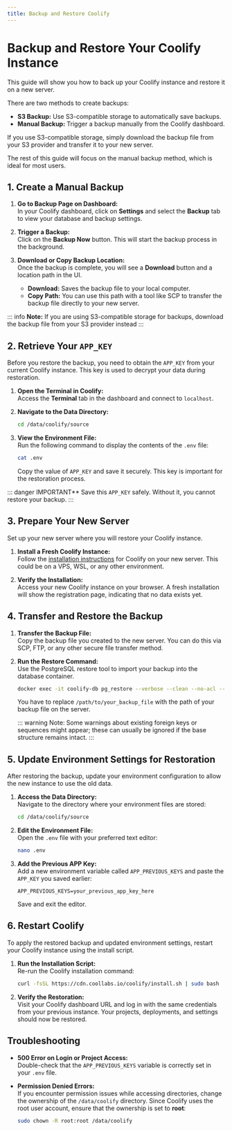 ```yaml
---
title: Backup and Restore Coolify
---
```



# Backup and Restore Your Coolify Instance

This guide will show you how to back up your Coolify instance and restore it on a new server. 

There are two methods to create backups:
- **S3 Backup:** Use S3-compatible storage to automatically save backups.
- **Manual Backup:** Trigger a backup manually from the Coolify dashboard.

If you use S3-compatible storage, simply download the backup file from your S3 provider and transfer it to your new server. 

The rest of this guide will focus on the manual backup method, which is ideal for most users.


## 1. Create a Manual Backup
1. **Go to Backup Page on Dashboard:**  
   In your Coolify dashboard, click on **Settings** and select the **Backup** tab to view your database and backup settings.

3. **Trigger a Backup:**  
   Click on the **Backup Now** button. This will start the backup process in the background.

4. **Download or Copy Backup Location:**  
   Once the backup is complete, you will see a **Download** button and a location path in the UI.  
   - **Download:** Saves the backup file to your local computer.
   - **Copy Path:** You can use this path with a tool like SCP to transfer the backup file directly to your new server.

::: info **Note:** 
If you are using S3-compatible storage for backups, download the backup file from your S3 provider instead
:::


## 2. Retrieve Your `APP_KEY`
Before you restore the backup, you need to obtain the `APP_KEY` from your current Coolify instance. This key is used to decrypt your data during restoration.

1. **Open the Terminal in Coolify:**  
   Access the **Terminal** tab in the dashboard and connect to `localhost`.

2. **Navigate to the Data Directory:**  
   ```sh
   cd /data/coolify/source
   ```

3. **View the Environment File:**  
   Run the following command to display the contents of the `.env` file:
   ```sh
   cat .env
   ```
   Copy the value of `APP_KEY` and save it securely. This key is important for the restoration process.

::: danger IMPORTANT** 
Save this `APP_KEY` safely. Without it, you cannot restore your backup.
:::


## 3. Prepare Your New Server
Set up your new server where you will restore your Coolify instance.

1. **Install a Fresh Coolify Instance:**  
   Follow the [installation instructions](/get-started/installation) for Coolify on your new server. This could be on a VPS, WSL, or any other environment.

2. **Verify the Installation:**  
   Access your new Coolify instance on your browser. A fresh installation will show the registration page, indicating that no data exists yet.


## 4. Transfer and Restore the Backup
1. **Transfer the Backup File:**  
   Copy the backup file you created to the new server. You can do this via SCP, FTP, or any other secure file transfer method.

2. **Run the Restore Command:**  
   Use the PostgreSQL restore tool to import your backup into the database container.
   ```sh
   docker exec -it coolify-db pg_restore --verbose --clean --no-acl --no-owner -U coolify -d coolify < /path/to/your_backup_file
   ```
   You have to replace `/path/to/your_backup_file` with the path of your backup file on the server.

   ::: warning Note:
   Some warnings about existing foreign keys or sequences might appear; these can usually be ignored if the base structure remains intact.
   :::


## 5. Update Environment Settings for Restoration
After restoring the backup, update your environment configuration to allow the new instance to use the old data.

1. **Access the Data Directory:**  
   Navigate to the directory where your environment files are stored:
   ```sh
   cd /data/coolify/source
   ```

2. **Edit the Environment File:**  
   Open the `.env` file with your preferred text editor:
   ```sh
   nano .env
   ```

3. **Add the Previous APP Key:**  
   Add a new environment variable called `APP_PREVIOUS_KEYS` and paste the `APP_KEY` you saved earlier:
   ```env
   APP_PREVIOUS_KEYS=your_previous_app_key_here
   ```
   Save and exit the editor.


## 6. Restart Coolify
To apply the restored backup and updated environment settings, restart your Coolify instance using the install script.

1. **Run the Installation Script:**  
   Re-run the Coolify installation command:
   ```sh
   curl -fsSL https://cdn.coollabs.io/coolify/install.sh | sudo bash
   ```

2. **Verify the Restoration:**  
   Visit your Coolify dashboard URL and log in with the same credentials from your previous instance. Your projects, deployments, and settings should now be restored.


## Troubleshooting
- **500 Error on Login or Project Access:**  
  Double-check that the `APP_PREVIOUS_KEYS` variable is correctly set in your `.env` file.

- **Permission Denied Errors:**  
  If you encounter permission issues while accessing directories, change the ownership of the `/data/coolify` directory. Since Coolify uses the root user account, ensure that the ownership is set to **root**:
  ```sh
  sudo chown -R root:root /data/coolify
  ```
